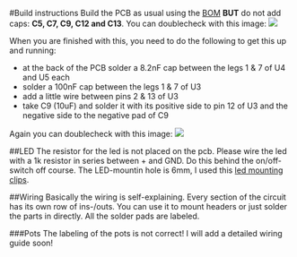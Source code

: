 #Build instructions
Build the PCB as usual using the [BOM](https://github.com/tommueller/UM-TSS/blob/master/schematics%20v1/BOM.ods?raw=true) **BUT** do not add caps: **C5, C7, C9, C12 and C13**. You can doublecheck with this image: ![](https://github.com/tommueller/UM-TSS/blob/master/schematics%20v1/pcb%20v1%20populated%20front.JPG?raw=true)

When you are finished with this, you need to do the following to get this up and running:

- at the back of the PCB solder a 8.2nF cap between the legs 1 & 7 of U4 and U5 each
- solder a 100nF cap between the legs 1 & 7 of U3
- add a little wire between pins 2 & 13 of U3
- take C9 (10uF) and solder it with its positive side to pin 12 of U3 and the negative side to the negative pad of C9

Again you can doublecheck with this image: ![](https://raw.githubusercontent.com/tommueller/UM-TSS/master/schematics%20v1/pcb%20v1%20populated%20back.JPG)

##LED
The resistor for the led is not placed on the pcb. Please wire the led with a 1k resistor in series between + and GND. Do this behind the on/off-switch off course. The LED-mountin hole is 6mm, I used this [led mounting clips](https://www.taydaelectronics.com/3mm-bezel-led-panel-mounting-clip.html).

##Wiring
Basically the wiring is self-explaining. Every section of the circuit has its own row of ins-/outs. You can use it to mount headers or just solder the parts in directly. All the solder pads are labeled.

###Pots
The labeling of the pots is not correct! I will add a detailed wiring guide soon!
